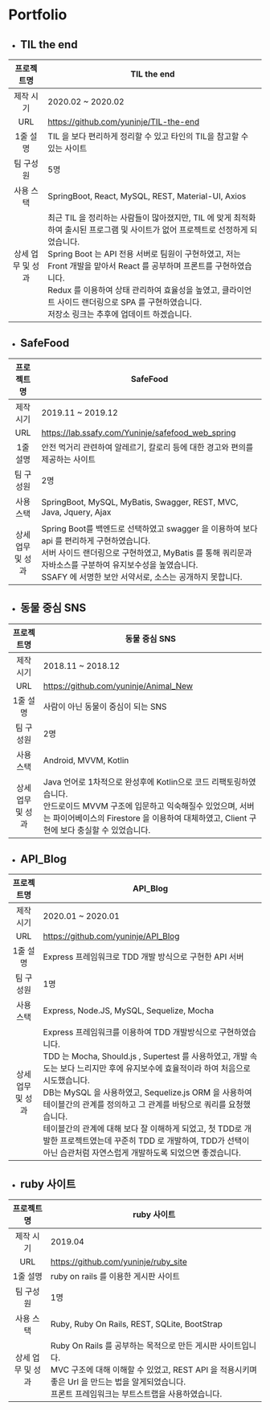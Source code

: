 # Portfolio

- ## TIL the end

|프로젝트명|TIL the end|
|:--------------:|----------------------------|
|제작 시기| 2020.02 ~ 2020.02 |
| URL | https://github.com/yuninje/TIL-the-end | 
|1줄 설명| TIL 을 보다 편리하게 정리할 수 있고 타인의 TIL을 참고할 수 있는 사이트 |
|팀 구성원 | 5명 |
| 사용 스택 | SpringBoot, React, MySQL, REST, Material-UI, Axios |
| 상세 업무 및 성과 | 최근 TIL 을 정리하는 사람들이 많아졌지만, TIL 에 맞게 최적화하여 출시된 프로그램 및 사이트가 없어  프로젝트로 선정하게 되었습니다.  <br/> Spring Boot 는 API 전용 서버로 팀원이 구현하였고, 저는 Front 개발을 맡아서 React 를 공부하며 프론트를 구현하였습니다. <br/> Redux 를 이용하여 상태 관리하여 효율성을 높였고, 클라이언트 사이드 랜더링으로 SPA 를 구현하였습니다.  <br/> 저장소 링크는 추후에 업데이트 하겠습니다. |

- ## SafeFood

|프로젝트명|SafeFood|
|:--------------:|----------------------------|
|제작 시기| 2019.11 ~ 2019.12 |
| URL | https://lab.ssafy.com/Yuninje/safefood_web_spring | 
|1줄 설명| 안전 먹거리 관련하여 알레르기, 칼로리 등에 대한 경고와 편의를 제공하는 사이트 |
|팀 구성원 | 2명 |
| 사용 스택 | SpringBoot, MySQL, MyBatis, Swagger, REST, MVC, Java, Jquery, Ajax |
| 상세 업무 및 성과 | Spring Boot를 백엔드로 선택하였고 swagger 을 이용하여 보다 api 를 편리하게 구현하였습니다. <br/>  서버 사이드 랜더링으로 구현하였고, MyBatis 를 통해 쿼리문과 자바소스를 구분하여 유지보수성을 높였습니다. <br/> SSAFY 에 서명한 보안 서약서로, 소스는 공개하지 못합니다. |

- ## 동물 중심 SNS

|프로젝트명|동물 중심 SNS|
|:--------------:|----------------------------|
|제작 시기| 2018.11 ~ 2018.12 |
| URL | https://github.com/yuninje/Animal_New | 
|1줄 설명| 사람이 아닌 동물이 중심이 되는 SNS |
|팀 구성원 | 2명 |
| 사용 스택 | Android, MVVM, Kotlin |
| 상세 업무 및 성과 | Java 언어로 1차적으로 완성후에 Kotlin으로 코드 리팩토링하였습니다. <br/> 안드로이드 MVVM 구조에 입문하고 익숙해질수 있었으며, 서버는 파이어베이스의 Firestore 을 이용하여 대체하였고, Client 구현에 보다 충실할 수 있었습니다. |

- ## API_Blog

|프로젝트명|API_Blog|
|:--------------:|----------------------------|
|제작 시기| 2020.01 ~ 2020.01 |
| URL | https://github.com/yuninje/API_Blog | 
|1줄 설명| Express 프레임워크로 TDD 개발 방식으로 구현한 API 서버 |
|팀 구성원 | 1명 |
| 사용 스택 | Express, Node.JS, MySQL, Sequelize, Mocha |
| 상세 업무 및 성과 | Express 프레임워크를 이용하여 TDD 개발방식으로 구현하였습니다.<br/> TDD 는 Mocha, Should.js , Supertest 를 사용하였고, 개발 속도는 보다 느리지만 후에 유지보수에 효율적이라 하여 처음으로 시도했습니다.<br/> DB는 MySQL 을 사용하였고, Sequelize.js ORM 을 사용하여 테이블간의 관계를 정의하고 그 관계를 바탕으로 쿼리를 요청했습니다.<br/> 테이블간의 관계에 대해 보다 잘 이해하게 되었고, 첫 TDD로 개발한 프로젝트였는데 꾸준히 TDD 로 개발하여, TDD가 선택이 아닌 습관처럼 자연스럽게 개발하도록 되었으면 좋겠습니다. |

- ## ruby 사이트

|프로젝트명|ruby 사이트|
|:--------------:|----------------------------|
|제작 시기| 2019.04 |
| URL | https://github.com/yuninje/ruby_site | 
|1줄 설명| ruby on rails 를 이용한 게시판 사이트 |
|팀 구성원 | 1명 |
| 사용 스택 | Ruby, Ruby On Rails, REST, SQLite, BootStrap |
| 상세 업무 및 성과 | Ruby On Rails 를 공부하는 목적으로 만든 게시판 사이트입니다.<br/> MVC 구조에 대해 이해할 수 있었고, REST API 을 적용시키며 좋은 Url 을 만드는 법을 알게되었습니다.<br/> 프론트 프레임워크는 부트스트랩을 사용하였습니다. |
